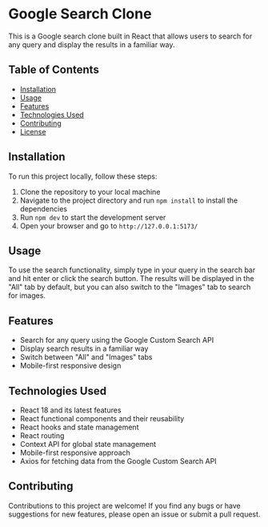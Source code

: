 # Google Search Clone 

This is a Google search clone built in React that allows users to search for any query and display the results in a familiar way.

## Table of Contents

- [Installation](#installation)
- [Usage](#usage)
- [Features](#features)
- [Technologies Used](#technologies-used)
- [Contributing](#contributing)
- [License](#license)

## Installation

To run this project locally, follow these steps:

1. Clone the repository to your local machine
2. Navigate to the project directory and run `npm install` to install the dependencies
3. Run `npm dev` to start the development server
4. Open your browser and go to `http://127.0.0.1:5173/`

## Usage

To use the search functionality, simply type in your query in the search bar and hit enter or click the search button. The results will be displayed in the "All" tab by default, but you can also switch to the "Images" tab to search for images.

## Features

- Search for any query using the Google Custom Search API
- Display search results in a familiar way
- Switch between "All" and "Images" tabs
- Mobile-first responsive design

## Technologies Used

- React 18 and its latest features
- React functional components and their reusability
- React hooks and state management
- React routing
- Context API for global state management
- Mobile-first responsive approach
- Axios for fetching data from the Google Custom Search API

## Contributing

Contributions to this project are welcome! If you find any bugs or have suggestions for new features, please open an issue or submit a pull request.




